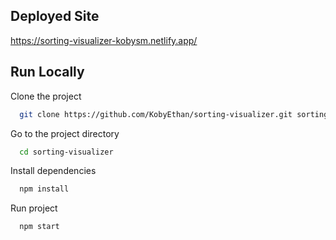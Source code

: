 ## Deployed Site

https://sorting-visualizer-kobysm.netlify.app/

## Run Locally

Clone the project

```bash
  git clone https://github.com/KobyEthan/sorting-visualizer.git sorting-visualizer
```

Go to the project directory

```bash
  cd sorting-visualizer
```

Install dependencies

```bash
  npm install
```
Run project
```bash
  npm start
```
